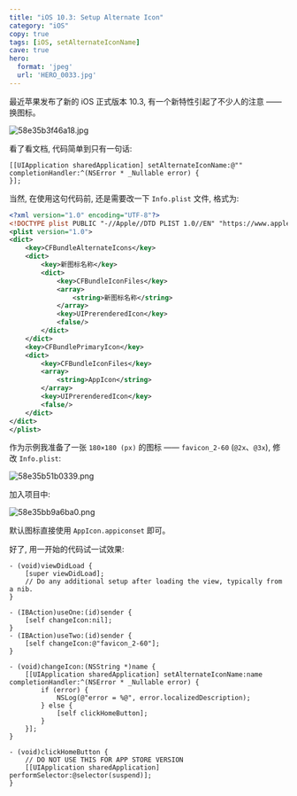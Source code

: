 ```yaml
---
title: "iOS 10.3: Setup Alternate Icon"
category: "iOS"
copy: true
tags: [iOS, setAlternateIconName]
cave: true
hero:
  format: 'jpeg'
  url: 'HERO_0033.jpg'
---
```

最近苹果发布了新的 iOS 正式版本 10.3, 有一个新特性引起了不少人的注意 —— 换图标。

![58e35b3f46a18.jpg](https://ooo.0o0.ooo/2017/04/04/58e35b3f46a18.jpg)

看了看文档, 代码简单到只有一句话:

```objc
[[UIApplication sharedApplication] setAlternateIconName:@"" completionHandler:^(NSError * _Nullable error) {
}];
```
当然, 在使用这句代码前, 还是需要改一下 `Info.plist` 文件, 格式为:

```xml
<?xml version="1.0" encoding="UTF-8"?>
<!DOCTYPE plist PUBLIC "-//Apple//DTD PLIST 1.0//EN" "https://www.apple.com/DTDs/PropertyList-1.0.dtd">
<plist version="1.0">
<dict>
	<key>CFBundleAlternateIcons</key>
	<dict>
		<key>新图标名称</key>
		<dict>
			<key>CFBundleIconFiles</key>
			<array>
				<string>新图标名称</string>
			</array>
			<key>UIPrerenderedIcon</key>
			<false/>
		</dict>
	</dict>
	<key>CFBundlePrimaryIcon</key>
	<dict>
		<key>CFBundleIconFiles</key>
		<array>
			<string>AppIcon</string>
		</array>
		<key>UIPrerenderedIcon</key>
		<false/>
	</dict>
</dict>
</plist>
```

作为示例我准备了一张 `180×180 (px)` 的图标 —— `favicon_2-60` (`@2x`、`@3x`), 修改 `Info.plist`:

![58e35b51b0339.png](https://ooo.0o0.ooo/2017/04/04/58e35b51b0339.png)

加入项目中:

![58e35bb9a6ba0.png](https://ooo.0o0.ooo/2017/04/04/58e35bb9a6ba0.png)

默认图标直接使用 `AppIcon.appiconset` 即可。

好了, 用一开始的代码试一试效果:

```objc
- (void)viewDidLoad {
    [super viewDidLoad];
    // Do any additional setup after loading the view, typically from a nib.
}

- (IBAction)useOne:(id)sender {
    [self changeIcon:nil];
}
- (IBAction)useTwo:(id)sender {
    [self changeIcon:@"favicon_2-60"];
}

- (void)changeIcon:(NSString *)name {
    [[UIApplication sharedApplication] setAlternateIconName:name completionHandler:^(NSError * _Nullable error) {
        if (error) {
            NSLog(@"error = %@", error.localizedDescription);
        } else {
            [self clickHomeButton];
        }
    }];
}

- (void)clickHomeButton {
    // DO NOT USE THIS FOR APP STORE VERSION
    [[UIApplication sharedApplication] performSelector:@selector(suspend)];
}
```

